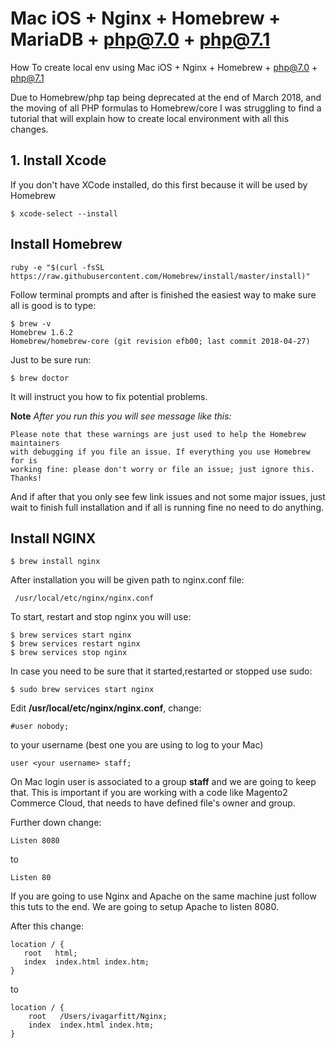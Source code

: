 # Mac iOS + Nginx + Homebrew + MariaDB + php@7.0 + php@7.1
How To create local env using Mac iOS + Nginx + Homebrew + php@7.0 + php@7.1

Due to Homebrew/php tap being deprecated at the end of March 2018, and the moving of all PHP formulas to Homebrew/core I was struggling to find a tutorial that will explain how to create local environment with all this changes.

## 1. Install Xcode
If you don't have XCode installed, do this first because it will be used by Homebrew
```
$ xcode-select --install
```

## Install Homebrew
```
ruby -e "$(curl -fsSL https://raw.githubusercontent.com/Homebrew/install/master/install)"
```

Follow terminal prompts and after is finished the easiest way to make sure all is good is to type:
```
$ brew -v
Homebrew 1.6.2
Homebrew/homebrew-core (git revision efb00; last commit 2018-04-27)
```

Just to be sure run:
```
$ brew doctor
```
It will instruct you how to fix potential problems.

**Note** *After you run this you will see message like this:*
```
Please note that these warnings are just used to help the Homebrew maintainers
with debugging if you file an issue. If everything you use Homebrew for is
working fine: please don't worry or file an issue; just ignore this. Thanks!
```
And if after that you only see few link issues and not some major issues, just wait to finish full installation and if all is running fine no need to do anything.


## Install NGINX

```
$ brew install nginx
```
After installation you will be given path to nginx.conf file:
```
 /usr/local/etc/nginx/nginx.conf
 ```
 To start, restart and stop nginx you will use:
 ```
 $ brew services start nginx
 $ brew services restart nginx
 $ brew services stop nginx
 ```
 In case you need to be sure that it started,restarted or stopped use sudo:
 ```
 $ sudo brew services start nginx
 ```
 
 Edit **/usr/local/etc/nginx/nginx.conf**, change:
 ```
 #user nobody;
 ```
 to your username (best one you are using to log to your Mac)
 ```
 user <your username> staff;
 ```
 On Mac login user is associated to a group **staff** and we are going to keep that. This is important if you are working with a code like Magento2 Commerce Cloud, that needs to have defined file's owner and group.
 
 Further down change:
 ```
 Listen 8080
 ```
 to 
 ```
 Listen 80
 ```
 If you are going to use Nginx and Apache on the same machine just follow this tuts to the end. We are going to setup Apache to listen 8080.
 
 After this change:
 ```
 location / {
    root   html;
    index  index.html index.htm;
}
```
to
```
location / {
    root   /Users/ivagarfitt/Nginx;
    index  index.html index.htm;
}
```
